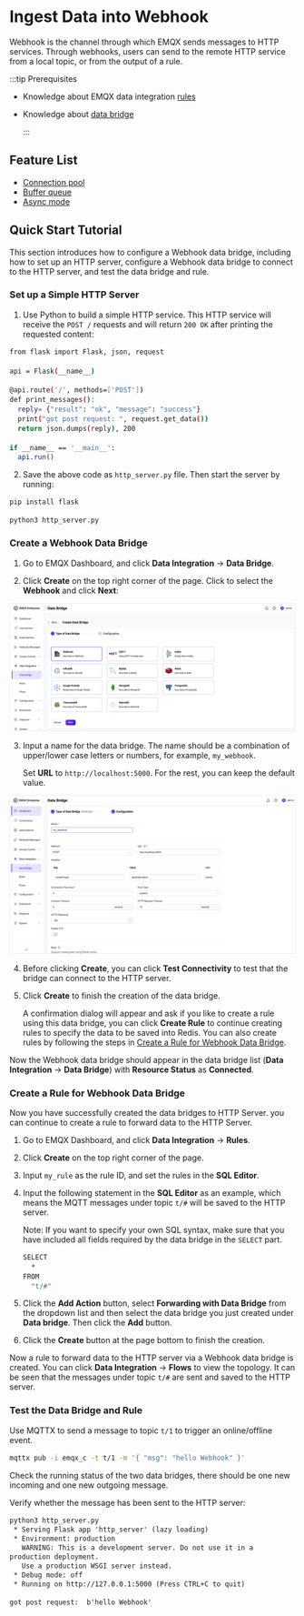 # Ingest Data into Webhook

Webhook is the channel through which EMQX sends messages to HTTP services.
Through webhooks, users can send to the remote HTTP service from a local topic,
or from the output of a rule.

:::tip Prerequisites

- Knowledge about EMQX data integration [rules](./rules.md)

- Knowledge about [data bridge](./data-bridges.md)

  :::

## Feature List

- [Connection pool](./data-bridges.md#connection-pool)
- [Buffer queue](./data-bridges.md#buffer-queue)
- [Async mode](./data-bridges.md#async-mode)

## Quick Start Tutorial

This section introduces how to configure a Webhook data bridge, including how to set up an HTTP server, configure a Webhook data bridge to connect to the HTTP server, and test the data bridge and rule.

### Set up a Simple HTTP Server

1. Use Python to build a simple HTTP service. This HTTP service will receive the `POST /` requests and will return `200 OK` after printing the requested content:

```bash
from flask import Flask, json, request

api = Flask(__name__)

@api.route('/', methods=['POST'])
def print_messages():
  reply= {"result": "ok", "message": "success"}
  print("got post request: ", request.get_data())
  return json.dumps(reply), 200

if __name__ == '__main__':
  api.run()
```

2. Save the above code as `http_server.py` file. Then start the server by running:

```shell
pip install flask

python3 http_server.py
```

### Create a Webhook Data Bridge

1. Go to EMQX Dashboard, and click **Data Integration** -> **Data Bridge**.

2. Click **Create** on the top right corner of the page. Click to select the **Webhook** and click **Next**:

<img src="./assets/rules/en-webhook-index-ee.png" alt="image" style="zoom:50%;" />

3. Input a name for the data bridge. The name should be a combination of upper/lower case letters or numbers, for example, `my_webhook`. 

   Set **URL** to `http://localhost:5000`. For the rest, you can keep the default value.

<img src="./assets/rules/en-webhook-conf-1-ee.png" alt="image" style="zoom:50%;" />

4. Before clicking **Create**, you can click **Test Connectivity** to test that the bridge can connect to the HTTP server.

5. Click **Create** to finish the creation of the data bridge.

   A confirmation dialog will appear and ask if you like to create a rule using this data bridge, you can click **Create Rule** to continue creating rules to specify the data to be saved into Redis. You can also create rules by following the steps in [Create a Rule for Webhook Data Bridge](#create-a-rule-for-webhook-data-bridge).

Now the Webhook data bridge should appear in the data bridge list (**Data Integration** -> **Data Bridge**) with **Resource Status** as **Connected**. 

### Create a Rule for Webhook Data Bridge

Now you have successfully created the data bridges to HTTP Server. you can continue to create a rule to forward data to the HTTP Server.

1. Go to EMQX Dashboard, and click **Data Integration** -> **Rules**.

2. Click **Create** on the top right corner of the page.

3. Input `my_rule` as the rule ID, and set the rules in the **SQL Editor**. 

4. Input the following statement in the **SQL Editor** as an example, which means the MQTT messages under topic `t/#`  will be saved to the HTTP server.

   Note: If you want to specify your own SQL syntax, make sure that you have included all fields required by the data bridge in the `SELECT` part.

   ```bash
   SELECT
     *
   FROM
     "t/#"
   ```

5. Click the **Add Action** button, select **Forwarding with Data Bridge** from the dropdown list and then select the data bridge you just created under **Data bridge**. Then click the **Add** button.
6. Click the **Create** button at the page bottom to finish the creation.

Now a rule to forward data to the HTTP server via a Webhook data bridge is created. You can click **Data Integration** -> **Flows** to view the topology. It can be seen that the messages under topic `t/#` are sent and saved to the HTTP server.

### Test the Data Bridge and Rule

Use MQTTX  to send a message to topic  `t/1`  to trigger an online/offline event.

```bash
mqttx pub -i emqx_c -t t/1 -m '{ "msg": "hello Webhook" }'
```

Check the running status of the two data bridges, there should be one new incoming and one new outgoing message.

Verify whether the message has been sent to the HTTP server:

```
python3 http_server.py
 * Serving Flask app 'http_server' (lazy loading)
 * Environment: production
   WARNING: This is a development server. Do not use it in a production deployment.
   Use a production WSGI server instead.
 * Debug mode: off
 * Running on http://127.0.0.1:5000 (Press CTRL+C to quit)

got post request:  b'hello Webhook'
```
